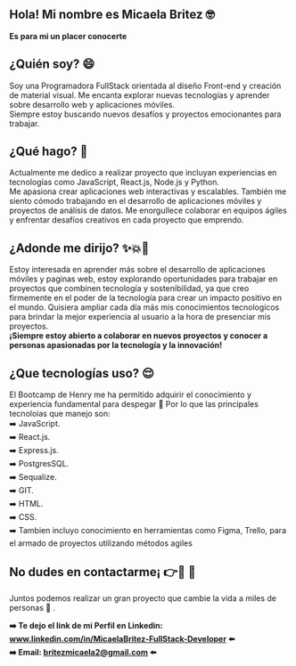 

## Hola! Mi nombre es Micaela Britez 🤓

   **Es para mi un placer conocerte**

## **¿Quién soy?** 😄
Soy una Programadora FullStack orientada al diseño Front-end y creación de material visual.
 Me encanta explorar nuevas tecnologías y aprender sobre desarrollo web y aplicaciones móviles.  
 Siempre estoy buscando nuevos desafíos y proyectos emocionantes para trabajar.
 
## **¿Qué hago?** 🤔

Actualmente me dedico a realizar proyecto que incluyan experiencias en tecnologías como JavaScript, React.js, Node.js y Python.  
Me apasiona crear aplicaciones web interactivas y escalables. También me siento cómodo trabajando en el desarrollo de aplicaciones móviles y proyectos de análisis de datos. Me enorgullece colaborar en equipos ágiles y enfrentar desafíos creativos en cada proyecto que emprendo.

## **¿Adonde me dirijo?** ✨💥🚀

Estoy interesada en aprender más sobre el desarrollo de aplicaciones móviles y paginas web, estoy explorando oportunidades para trabajar en proyectos que combinen tecnología y sostenibilidad, ya que creo firmemente en el poder de la tecnología para crear un impacto positivo en el mundo.
Quisiera ampliar cada día más mis conocimientos tecnologícos para brindar la mejor experiencia al usuario a la hora de presenciar mis proyectos.  
**¡Siempre estoy abierto a colaborar en nuevos proyectos y conocer a personas apasionadas por la tecnología y la innovación!**

## **¿Que tecnologías uso?**  😌
El Bootcamp de Henry me ha permitido adquirir el conocimiento y experiencia fundamental para despegar 🚀 
Por lo que las principales tecnoloías que manejo son:  
➡️  JavaScript.  
➡️  React.js.  
➡️  Express.js.  
➡️  PostgresSQL.  
➡️  Sequalize.  
➡️  GIT.  
➡️  HTML.  
➡️  CSS.  
➡️  Tambien incluyo conocimiento en herramientas como Figma, Trello, para el armado de proyectos utilizando métodos agiles


## **No dudes en contactarme¡**  👉📲 💬

Juntos podemos realizar un gran proyecto que cambie la vida a miles de personas 🤩 . 


**➡️  Te dejo el link de mi Perfil en Linkedin: www.linkedin.com/in/MicaelaBritez-FullStack-Developer ⬅️**   
**➡️                       Email: britezmicaela2@gmail.com                        ⬅️**


